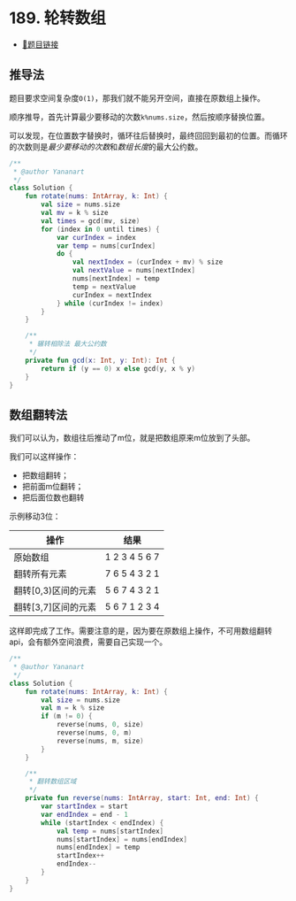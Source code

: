 # 189. 轮转数组

- [🔗题目链接](https://leetcode-cn.com/problems/rotate-array/)

## 推导法

题目要求空间复杂度`O(1)`，那我们就不能另开空间，直接在原数组上操作。

顺序推导，首先计算最少要移动的次数`k%nums.size`，然后按顺序替换位置。

可以发现，在位置数字替换时，循环往后替换时，最终回回到最初的位置。而循环的次数则是*最少要移动的次数*和*数组长度*的最大公约数。

```kotlin
/**
 * @author Yananart
 */
class Solution {
    fun rotate(nums: IntArray, k: Int) {
        val size = nums.size
        val mv = k % size
        val times = gcd(mv, size)
        for (index in 0 until times) {
            var curIndex = index
            var temp = nums[curIndex]
            do {
                val nextIndex = (curIndex + mv) % size
                val nextValue = nums[nextIndex]
                nums[nextIndex] = temp
                temp = nextValue
                curIndex = nextIndex
            } while (curIndex != index)
        }
    }

    /**
     * 辗转相除法 最大公约数
     */
    private fun gcd(x: Int, y: Int): Int {
        return if (y == 0) x else gcd(y, x % y)
    }
}
```

## 数组翻转法

我们可以认为，数组往后推动了m位，就是把数组原来m位放到了头部。

我们可以这样操作：

- 把数组翻转；
- 把前面m位翻转；
- 把后面位数也翻转

示例移动3位：

| 操作           | 结果            |
|--------------|---------------|
| 原始数组         | 1 2 3 4 5 6 7 |
| 翻转所有元素       | 7 6 5 4 3 2 1 |
| 翻转[0,3)区间的元素 | 5 6 7 4 3 2 1 |
| 翻转[3,7]区间的元素 | 5 6 7 1 2 3 4 |

这样即完成了工作。需要注意的是，因为要在原数组上操作，不可用数组翻转api，会有额外空间浪费，需要自己实现一个。

```kotlin
/**
 * @author Yananart
 */
class Solution {
    fun rotate(nums: IntArray, k: Int) {
        val size = nums.size
        val m = k % size
        if (m != 0) {
            reverse(nums, 0, size)
            reverse(nums, 0, m)
            reverse(nums, m, size)
        }
    }

    /**
     * 翻转数组区域
     */
    private fun reverse(nums: IntArray, start: Int, end: Int) {
        var startIndex = start
        var endIndex = end - 1
        while (startIndex < endIndex) {
            val temp = nums[startIndex]
            nums[startIndex] = nums[endIndex]
            nums[endIndex] = temp
            startIndex++
            endIndex--
        }
    }
}
```